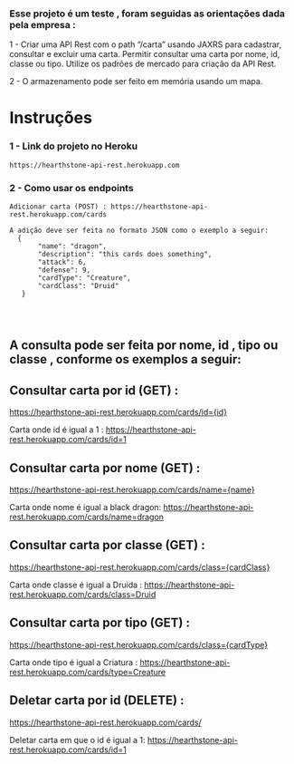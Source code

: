 

### Esse projeto é um teste , foram seguidas as orientações dada pela empresa :
1 - Criar uma API Rest com o path “/carta” usando JAXRS para cadastrar, consultar e excluir uma carta. Permitir consultar uma carta por nome, id, classe ou tipo. Utilize os padrões de mercado para criação da API Rest.

2 - O armazenamento pode ser feito em memória usando um mapa.

# Instruções

 ### 1 - Link do projeto no Heroku
 ```
 https://hearthstone-api-rest.herokuapp.com
 
 ```
 ### 2 - Como usar os endpoints
 
 ``` 
Adicionar carta (POST) : https://hearthstone-api-rest.herokuapp.com/cards

A adição deve ser feita no formato JSON como o exemplo a seguir:
   {
        "name": "dragon",
        "description": "this cards does something",
        "attack": 6,
        "defense": 9,
        "cardType": "Creature",
        "cardClass": "Druid"
    }
    
   
    

``` 
## A consulta pode ser feita por nome, id , tipo ou classe , conforme os exemplos a seguir:

## Consultar carta por id (GET) :
 https://hearthstone-api-rest.herokuapp.com/cards/id={id}

Carta onde id é igual a 1 : https://hearthstone-api-rest.herokuapp.com/cards/id=1



## Consultar carta por nome (GET) : 
https://hearthstone-api-rest.herokuapp.com/cards/name={name}

Carta onde nome é igual a black dragon: https://hearthstone-api-rest.herokuapp.com/cards/name=dragon

## Consultar carta por classe (GET) :
https://hearthstone-api-rest.herokuapp.com/cards/class={cardClass}

Carta onde classe é igual a Druida : https://hearthstone-api-rest.herokuapp.com/cards/class=Druid

## Consultar carta por tipo (GET) :

https://hearthstone-api-rest.herokuapp.com/cards/class={cardType}

Carta onde tipo é igual a Criatura : https://hearthstone-api-rest.herokuapp.com/cards/type=Creature


## Deletar carta por id (DELETE) :

https://hearthstone-api-rest.herokuapp.com/cards/

Deletar carta em que o id é igual a 1: https://hearthstone-api-rest.herokuapp.com/cards/id=1


